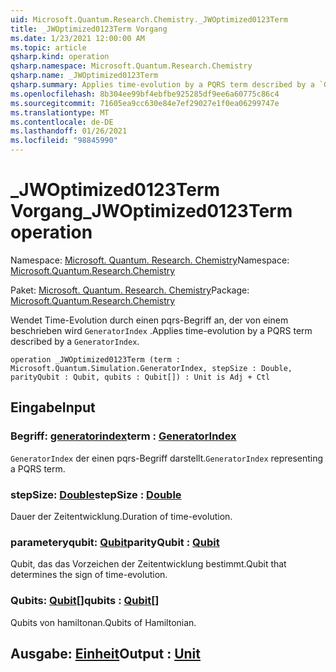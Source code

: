 ```yaml
---
uid: Microsoft.Quantum.Research.Chemistry._JWOptimized0123Term
title: _JWOptimized0123Term Vorgang
ms.date: 1/23/2021 12:00:00 AM
ms.topic: article
qsharp.kind: operation
qsharp.namespace: Microsoft.Quantum.Research.Chemistry
qsharp.name: _JWOptimized0123Term
qsharp.summary: Applies time-evolution by a PQRS term described by a `GeneratorIndex`.
ms.openlocfilehash: 8b304ee99bf4ebfbe925285df9ee6a60775c86c4
ms.sourcegitcommit: 71605ea9cc630e84e7ef29027e1f0ea06299747e
ms.translationtype: MT
ms.contentlocale: de-DE
ms.lasthandoff: 01/26/2021
ms.locfileid: "98845990"
---
```

# <a name="_jwoptimized0123term-operation"></a><span data-ttu-id="99b9b-102">_JWOptimized0123Term Vorgang</span><span class="sxs-lookup"><span data-stu-id="99b9b-102">_JWOptimized0123Term operation</span></span>

<span data-ttu-id="99b9b-103">Namespace: [Microsoft. Quantum. Research. Chemistry](xref:Microsoft.Quantum.Research.Chemistry)</span><span class="sxs-lookup"><span data-stu-id="99b9b-103">Namespace: [Microsoft.Quantum.Research.Chemistry](xref:Microsoft.Quantum.Research.Chemistry)</span></span>

<span data-ttu-id="99b9b-104">Paket: [Microsoft. Quantum. Research. Chemistry](https://nuget.org/packages/Microsoft.Quantum.Research.Chemistry)</span><span class="sxs-lookup"><span data-stu-id="99b9b-104">Package: [Microsoft.Quantum.Research.Chemistry](https://nuget.org/packages/Microsoft.Quantum.Research.Chemistry)</span></span>


<span data-ttu-id="99b9b-105">Wendet Time-Evolution durch einen pqrs-Begriff an, der von einem beschrieben wird `GeneratorIndex` .</span><span class="sxs-lookup"><span data-stu-id="99b9b-105">Applies time-evolution by a PQRS term described by a `GeneratorIndex`.</span></span>

```qsharp
operation _JWOptimized0123Term (term : Microsoft.Quantum.Simulation.GeneratorIndex, stepSize : Double, parityQubit : Qubit, qubits : Qubit[]) : Unit is Adj + Ctl
```


## <a name="input"></a><span data-ttu-id="99b9b-106">Eingabe</span><span class="sxs-lookup"><span data-stu-id="99b9b-106">Input</span></span>

### <a name="term--generatorindex"></a><span data-ttu-id="99b9b-107">Begriff: [generatorindex](xref:Microsoft.Quantum.Simulation.GeneratorIndex)</span><span class="sxs-lookup"><span data-stu-id="99b9b-107">term : [GeneratorIndex](xref:Microsoft.Quantum.Simulation.GeneratorIndex)</span></span>

<span data-ttu-id="99b9b-108">`GeneratorIndex` der einen pqrs-Begriff darstellt.</span><span class="sxs-lookup"><span data-stu-id="99b9b-108">`GeneratorIndex` representing a PQRS term.</span></span>


### <a name="stepsize--double"></a><span data-ttu-id="99b9b-109">stepSize: [Double](xref:microsoft.quantum.lang-ref.double)</span><span class="sxs-lookup"><span data-stu-id="99b9b-109">stepSize : [Double](xref:microsoft.quantum.lang-ref.double)</span></span>

<span data-ttu-id="99b9b-110">Dauer der Zeitentwicklung.</span><span class="sxs-lookup"><span data-stu-id="99b9b-110">Duration of time-evolution.</span></span>


### <a name="parityqubit--qubit"></a><span data-ttu-id="99b9b-111">parameteryqubit: [Qubit](xref:microsoft.quantum.lang-ref.qubit)</span><span class="sxs-lookup"><span data-stu-id="99b9b-111">parityQubit : [Qubit](xref:microsoft.quantum.lang-ref.qubit)</span></span>

<span data-ttu-id="99b9b-112">Qubit, das das Vorzeichen der Zeitentwicklung bestimmt.</span><span class="sxs-lookup"><span data-stu-id="99b9b-112">Qubit that determines the sign of time-evolution.</span></span>


### <a name="qubits--qubit"></a><span data-ttu-id="99b9b-113">Qubits: [Qubit](xref:microsoft.quantum.lang-ref.qubit)[]</span><span class="sxs-lookup"><span data-stu-id="99b9b-113">qubits : [Qubit](xref:microsoft.quantum.lang-ref.qubit)[]</span></span>

<span data-ttu-id="99b9b-114">Qubits von hamiltonan.</span><span class="sxs-lookup"><span data-stu-id="99b9b-114">Qubits of Hamiltonian.</span></span>



## <a name="output--unit"></a><span data-ttu-id="99b9b-115">Ausgabe: [Einheit](xref:microsoft.quantum.lang-ref.unit)</span><span class="sxs-lookup"><span data-stu-id="99b9b-115">Output : [Unit](xref:microsoft.quantum.lang-ref.unit)</span></span>

